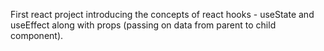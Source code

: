First react project introducing the concepts of react hooks - useState and useEffect along with props (passing on data from parent to child component).
